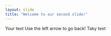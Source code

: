 ```yaml
---
layout: slide
title: "Welcome to our second slide!"
---
```

Your text
Use the left arrow to go back!
Taky text
